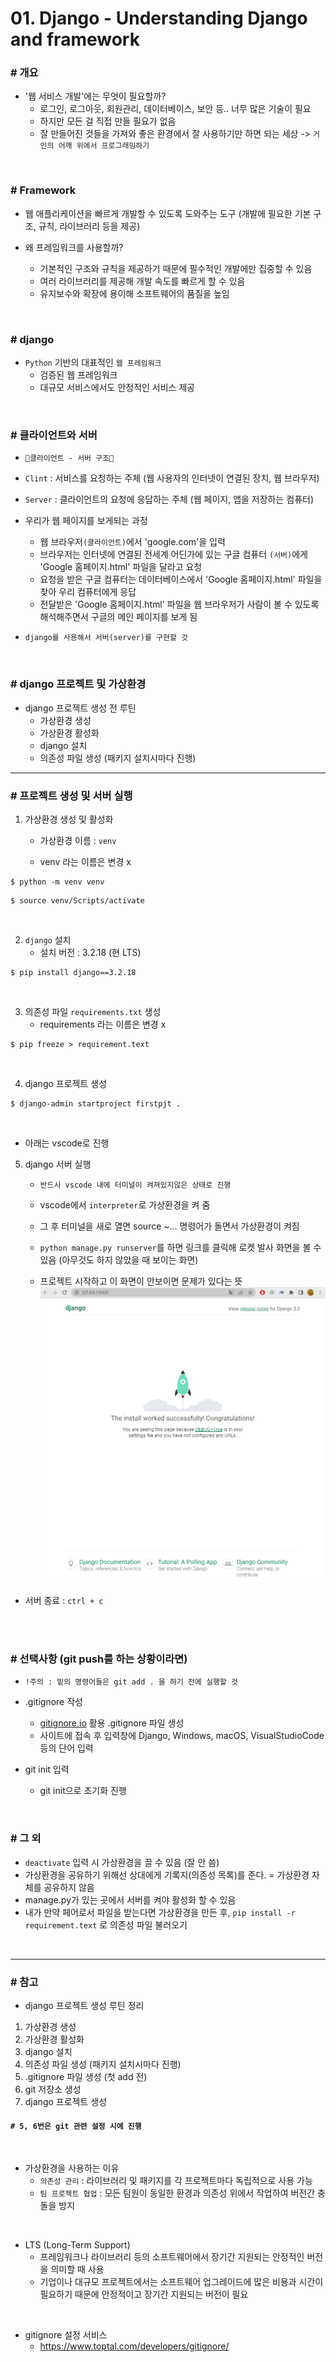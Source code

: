 # 01. Django - Understanding Django and framework

### # 개요
- '웹 서비스 개발'에는 무엇이 필요할까?
    - 로그인, 로그아웃, 회원관리, 데이터베이스, 보안 등.. 너무 많은 기술이 필요
    - 하지만 모든 걸 직접 만들 필요가 없음
    - 잘 만들어진 것들을 가져와 좋은 환경에서 잘 사용하기만 하면 되는 세상 -> `거인의 어깨 위에서 프로그래밍하기`

<br>

### # Framework
- 웹 애플리케이션을 빠르게 개발할 수 있도록 도와주는 도구 (개발에 필요한 기본 구조, 규칙, 라이브러리 등을 제공)

- 왜 프레임워크를 사용할까?
    - 기본적인 구조와 규칙을 제공하기 때문에 필수적인 개발에만 집중할 수 있음
    - 여러 라이브러리를 제공해 개발 속도를 빠르게 할 수 있음
    - 유지보수와 확장에 용이해 소프트웨어의 품질을 높임

<br>

### # django
- `Python` 기반의 대표적인 `웹 프레임워크`
    - 검증된 웹 프레임워크
    - 대규모 서비스에서도 안정적인 서비스 제공

<br>

### # 클라이언트와 서버
- `🌟클라이언트 - 서버 구조🌟`

- `Clint` : 서비스를 요청하는 주체 (웹 사용자의 인터넷이 연결된 장치, 웹 브라우저)
- `Server` : 클라이언트의 요청에 응답하는 주체 (웹 페이지, 앱을 저장하는 컴퓨터)

- 우리가 웹 페이지를 보게되는 과정
    - 웹 브라우저`(클라이언트)`에서 'google.com'을 입력
    - 브라우저는 인터넷에 연결된 전세계 어딘가에 있는 구글 컴퓨터 `(서버)`에게 'Google 홈페이지.html' 파일을 달라고 요청
    - 요청을 받은 구글 컴퓨터는 데이터베이스에서 'Google 홈페이지.html' 파일을 찾아 우리 컴퓨터에게 응답
    - 전달받은 'Google 홈페이지.html' 파일을 웹 브라우저가 사람이 볼 수 있도록 해석해주면서 구글의 메인 페이지를 보게 됨

- `django를 사용해서 서버(server)를 구현할 것`

<br>

### # django 프로젝트 및 가상환경
- django 프로젝트 생성 전 루틴
    - 가상환경 생성
    - 가상환경 활성화
    - django 설치
    - 의존성 파일 생성 (패키지 설치시마다 진행)

----------------------------------------------------------------
### # 프로젝트 생성 및 서버 실행

1. 가상환경 생성 및 활성화
    - 가상환경 이름 : `venv`

    - venv 라는 이름은 변경 x
```
$ python -m venv venv
```
```
$ source venv/Scripts/activate
```

<br>

2. `django` 설치
    - 설치 버전 : 3.2.18 (현 LTS)
```
$ pip install django==3.2.18
```

<br>

3. 의존성 파일 `requirements.txt` 생성
    - requirements 라는 이름은 변경 x
```
$ pip freeze > requirement.text
```

<br>

4. django 프로젝트 생성
```
$ django-admin startproject firstpjt .
```

<br>

- 아래는 vscode로 진행
5. django 서버 실행
    - `반드시 vscode 내에 터미널이 켜져있지않은 상태로 진행`
    - vscode에서 `interpreter`로 가상환경을 켜 줌

    - 그 후 터미널을 새로 열면 source ~... 명령어가 돌면서 가상환경이 켜짐
    - `python manage.py runserver`를 하면 링크를 클릭해 로켓 발사 화면을 볼 수 있음 (아무것도 하지 않았을 때 보이는 화면)
    - 프로젝트 시작하고 이 화면이 안보이면 문제가 있다는 뜻
![success](success.PNG)

- 서버 종료 : `ctrl + c`


<br>
<br>

### # 선택사항 (git push를 하는 상황이라면)

- `!주의 : 밑의 명령어들은 git add . 을 하기 전에 실행할 것 `

- .gitignore 작성
    - [gitignore.io](https://www.toptal.com/developers/gitignore/) 활용 .gitignore 파일 생성
    - 사이트에 접속 후 입력창에 Django, Windows, macOS, VisualStudioCode 등의 단어 입력 
- git init 입력
    - git init으로 초기화 진행

<br>

### # 그 외
- `deactivate` 입력 시 가상환경을 끌 수 있음 (잘 안 씀)
- 가상환경을 공유하기 위해선 상대에게 기록지(의존성 목록)를 준다. = 가상환경 자체를 공유하지 않음
- manage.py가 있는 곳에서 서버를 켜야 활성화 할 수 있음
- 내가 만약 페어로서 파일을 받는다면 가상환경을 만든 후, `pip install -r requirement.text` 로 의존성 파일 불러오기

<br>

----------------------------------------------------------------

### # 참고
- django 프로젝트 생성 루틴 정리

1. 가상환경 생성
2. 가상환경 활성화
3. django 설치
4. 의존성 파일 생성 (패키지 설치시마다 진행)
5. .gitignore 파일 생성 (첫 add 전)
6. git 저장소 생성
7. django 프로젝트 생성

#### `# 5, 6번은 git 관련 설정 시에 진행`

<br>

- 가상환경을 사용하는 이유
    - `의존성 관리` : 라이브러리 및 패키지를 각 프로젝트마다 독립적으로 사용 가능
    - `팀 프로젝트 협업` : 모든 팀원이 동일한 환경과 의존성 위에서 작업하여 버전간 충돌을 방지

<br>

- LTS (Long-Term Support)
    - 프레임워크나 라이브러리 등의 소프트웨어에서 장기간 지원되는 안정적인 버전을 의미할 때 사용
    - 기업이나 대규모 프로젝트에서는 소프트웨어 업그레이드에 많은 비용과 시간이 필요하기 때문에 안정적이고 장기간 지원되는 버전이 필요

<br>

- gitignore 설정 서비스
    - https://www.toptal.com/developers/gitignore/


